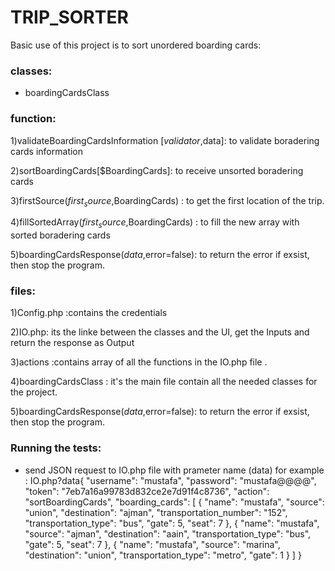 # TRIP_SORTER

Basic use of this project is to sort unordered boarding cards:

### classes:
 * boardingCardsClass

### function:

   
 1)validateBoardingCardsInformation [$validator,$data]: 
 	to validate boradering cards information
 
  2)sortBoardingCards[$BoardingCards]: to receive unsorted boradering cards
 
 3)firstSource($first_source,$BoardingCards) :
	to get the first location of the trip.
   
 4)fillSortedArray($first_source,$BoardingCards) : to fill the new array with sorted boradering cards
 
 5)boardingCardsResponse($data,$error=false): to return the error if exsist, then stop the program. 
 
 ### files:

   
 1)Config.php :contains the credentials
 
  2)IO.php: its the linke between the classes and the UI, get the Inputs and return the response as Output
 
 3)actions :contains array of all the functions in the IO.php file .
   
 4)boardingCardsClass  : it's the main file contain all the needed classes for the project.  
 
 5)boardingCardsResponse($data,$error=false): to return the error if exsist, then stop the program. 
 
  ### Running the tests:


- send JSON request to IO.php file with prameter name (data)
for example :
IO.php?data{
  "username": "mustafa",
  "password": "mustafa@@@@",
  "token": "7eb7a16a99783d832ce2e7d91f4c8736",
  "action": "sortBoardingCards",
  "boarding_cards": [
    {
    "name": "mustafa",
    "source": "union",
    "destination": "ajman",
    "transportation_number": "152",
    "transportation_type": "bus",
    "gate": 5,
    "seat": 7
    },
    {
    "name": "mustafa",
    "source": "ajman",
    "destination": "aain",
    "transportation_type": "bus",
    "gate": 5,
    "seat": 7
    },
  {
    "name": "mustafa",
    "source": "marina",
    "destination": "union",
    "transportation_type": "metro",
    "gate": 1
    }
]
}




